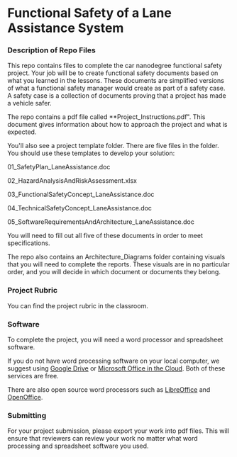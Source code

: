 # Functional Safety of a Lane Assistance System


### Description of Repo Files

This repo contains files to complete the car nanodegree functional safety project. Your job will be to create functional safety documents based on what you learned in the lessons. These documents are simplified versions of what a functional safety manager would create as part of a safety case. A safety case is a collection of documents proving that a project has made a vehicle safer.

The repo contains a pdf file called **Project_Instructions.pdf". This document gives information about how to approach the project and what is expected. 

You'll also see a project template folder. There are five files in the folder. You should use these templates to develop your solution:


01_SafetyPlan_LaneAssistance.doc

02_HazardAnalysisAndRiskAssessment.xlsx

03_FunctionalSafetyConcept_LaneAssistance.doc

04_TechnicalSafetyConcept_LaneAssistance.doc

05_SoftwareRequirementsAndArchitecture_LaneAssistance.doc

You will need to fill out all five of these documents in order to meet specifications.  

The repo also contains an Architecture_Diagrams folder containing visuals that you will need to complete the reports. These visuals are in no particular order, and you will decide in which document or documents they belong.

### Project Rubric
You can find the project rubric in the classroom. 


### Software

To complete the project, you will need a word processor and spreadsheet software.

If you do not have word processing software on your local computer, we suggest using [Google Drive](https://www.office.com/) or [Microsoft Office in the Cloud](https://www.office.com/). Both of these services are free. 

There are also open source word processors such as [LibreOffice](https://www.libreoffice.org/]) and [OpenOffice](https://www.openoffice.org).


### Submitting
For your project submission, please export your work into pdf files. This will ensure that reviewers can review your work no matter what word processing and spreadsheet software you used.